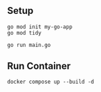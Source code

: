 # 

## Setup
```
go mod init my-go-app
go mod tidy

go run main.go

```

## Run Container

```
docker compose up --build -d
```
